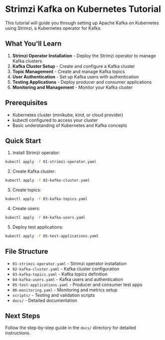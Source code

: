 # Strimzi Kafka on Kubernetes Tutorial

This tutorial will guide you through setting up Apache Kafka on Kubernetes using Strimzi, a Kubernetes operator for Kafka.

## What You'll Learn

1. **Strimzi Operator Installation** - Deploy the Strimzi operator to manage Kafka clusters
2. **Kafka Cluster Setup** - Create and configure a Kafka cluster
3. **Topic Management** - Create and manage Kafka topics
4. **User Authentication** - Set up Kafka users with authentication
5. **Testing Applications** - Deploy producer and consumer applications
6. **Monitoring and Management** - Monitor your Kafka cluster

## Prerequisites

- Kubernetes cluster (minikube, kind, or cloud provider)
- kubectl configured to access your cluster
- Basic understanding of Kubernetes and Kafka concepts

## Quick Start

1. Install Strimzi operator:
```bash
kubectl apply -f 01-strimzi-operator.yaml
```

2. Create Kafka cluster:
```bash
kubectl apply -f 02-kafka-cluster.yaml
```

3. Create topics:
```bash
kubectl apply -f 03-kafka-topics.yaml
```

4. Create users:
```bash
kubectl apply -f 04-kafka-users.yaml
```

5. Deploy test applications:
```bash
kubectl apply -f 05-test-applications.yaml
```

## File Structure

- `01-strimzi-operator.yaml` - Strimzi operator installation
- `02-kafka-cluster.yaml` - Kafka cluster configuration
- `03-kafka-topics.yaml` - Kafka topics definition
- `04-kafka-users.yaml` - Kafka users and authentication
- `05-test-applications.yaml` - Producer and consumer test apps
- `06-monitoring.yaml` - Monitoring and metrics setup
- `scripts/` - Testing and validation scripts
- `docs/` - Detailed documentation

## Next Steps

Follow the step-by-step guide in the `docs/` directory for detailed instructions.
